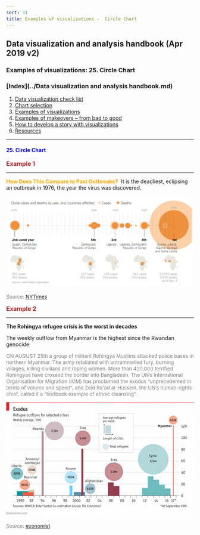 ```yaml
---
sort: 31
title: Examples of visualizations -  Circle Chart
---
```


## Data visualization and analysis handbook (Apr 2019 v2)
###  Examples of visualizations: 25. Circle Chart

### [Index](../Data visualization and analysis handbook.md)

1. [Data visualization check list](1_checklist.md)
1. [Chart selection](2_chartselection.md)
1. [Examples of visualizations](3_chartindex.md)
1. [Examples of makeovers – from bad to good](4_makeover.md)
1. [How to develop a story with visualizations](5_story.md)
1. [Resources](6_resources.md)


***


#### <span style="color:blue; ">25. Circle Chart</span>

<span style="color:FireBrick; font-size:12pt; font-weight : bold;">Example 1</Span>

***

<span style="color:orange;"> **How Does This Compare to Past Outbreaks?** </span>
It is the deadliest, eclipsing an outbreak in 1976, the year the virus was discovered.


![png](img/Picture25.png)

<span style="color:gray; font-size:10pt;">Source: [NYTimes](https://www.nytimes.com/interactive/2014/07/31/world/africa/ebola-virus-outbreak-qa.html#model
)</span>

<span style="color:FireBrick; font-size:12pt; font-weight : bold;">Example 2</Span>

***

**The Rohingya refugee crisis is the worst in decades**

The weekly outflow from Myanmar is the highest since the Rwandan genocide

<span style="color:gray; font-size:10pt;"> ON AUGUST 25th a group of militant Rohingya Muslims attacked police bases in northern Myanmar. The army retaliated with untrammelled fury, burning villages, killing civilians and raping women. More than 420,000 terrified Rohingyas have crossed the border into Bangladesh. The UN’s International Organisation for Migration (IOM) has proclaimed the exodus “unprecedented in terms of volume and speed”, and Zeid Ra'ad al-Hussein, the UN’s human-rights chief, called it a “textbook example of ethnic cleansing”. </span>

![png](img/Picture26.png)

<span style="color:gray; font-size:10pt;">Source: [economist](https://www.economist.com/graphic-detail/2017/09/21/the-rohingya-refugee-crisis-is-the-worst-in-decades)</span>

